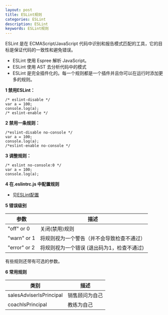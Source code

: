 ```yaml
---
layout: post
title: ESLint规则
categories: ESLint
description: ESLint
keywords: ESLint规则
---
```


ESLint 是在 ECMAScript/JavaScript 代码中识别和报告模式匹配的工具，它的目标是保证代码的一致性和避免错误。

* ESLint 使用 Espree 解析 JavaScript。
* ESLint 使用 AST 去分析代码中的模式
* ESLint 是完全插件化的。每一个规则都是一个插件并且你可以在运行时添加更多的规则。

**1 禁用ESLint：**
```
/* eslint-disable */
var a = 100;
console.log(a);
/* eslint-enable */
```

**2 禁用一条规则：**
```
/*eslint-disable no-console */
var a = 100;
console.log(a);
/*eslint-enable no-console */
```

**3 调整规则：**
```
/* eslint no-console:0 */
var a = 100;
console.log(a);
```
**4 在.eslintrc.js 中配置规则**
* 见[ESLint配置]()

**5 错误级别**

| 参数          | 描述           |
| ------------ | -------------- |
| "off" or 0   | 关闭(禁用)规则   |
| "warn" or 1  | 将规则视为一个警告（并不会导致检查不通过） |
| "error" or 2 | 将规则视为一个错误 (退出码为1，检查不通过)  |
有些规则还带有可选的参数。

**6 常用规则**

| 类别 | 描述 |
| --- | --- |
| salesAdviserIsPrincipal | 销售顾问为自己 |
| coachIsPrincipal | 教练为自己 |

